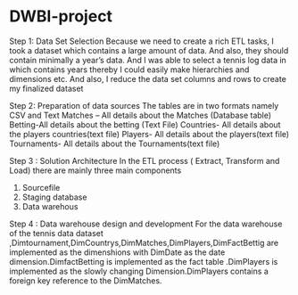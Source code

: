 # DWBI-project
Step 1: Data Set Selection
Because we need to create a rich ETL tasks, I took a dataset which contains a large amount of data. And
also, they should contain minimally a year’s data. And I was able to select a tennis log data in which 
contains years thereby I could easily make hierarchies and dimensions etc. And also, I reduce the data 
set columns and rows to create my finalized dataset



Step 2: Preparation of data sources
The tables are in two formats namely CSV and Text
Matches – All details about the Matches (Database table)
Betting-All details about the betting (Text File)
Countries- All details about the players countries(text file)
Players- All details about the players(text file)
Tournaments- All details about the Tournaments(text file)

Step 3 : Solution Architecture
In the ETL process ( Extract, Transform and Load) there are mainly three main components
1. Sourcefile
2. Staging database
3. Data warehous



Step 4 : Data warehouse design and development
For the data warehouse of the tennis data dataset 
,Dimtournament,DimCountrys,DimMatches,DimPlayers,DimFactBettig are implemented as the
dimenshions with DimDate as the date dimension.DimfactBetting is implemented as the fact 
table .DimPlayers is implemented as the slowly changing Dimension.DimPlayers contains a 
foreign key reference to the DimMatches.
